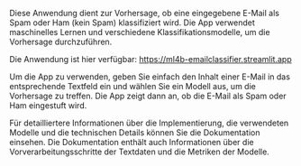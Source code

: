 Diese Anwendung dient zur Vorhersage, ob eine eingegebene E-Mail als Spam oder Ham (kein Spam) klassifiziert wird. Die App verwendet maschinelles Lernen und verschiedene Klassifikationsmodelle, um die Vorhersage durchzuführen.

Die Anwendung ist hier verfügbar: https://ml4b-emailclassifier.streamlit.app

Um die App zu verwenden, geben Sie einfach den Inhalt einer E-Mail in das entsprechende Textfeld ein und wählen Sie ein Modell aus, um die Vorhersage zu treffen. Die App zeigt dann an, ob die E-Mail als Spam oder Ham eingestuft wird.

Für detailliertere Informationen über die Implementierung, die verwendeten Modelle und die technischen Details können Sie die Dokumentation einsehen. Die Dokumentation enthält auch Informationen über die Vorverarbeitungsschritte der Textdaten und die Metriken der Modelle.
